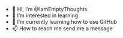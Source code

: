 - 👋 Hi, I’m @IamEmptyThoughts
- 👀 I’m interested in learning
- 🌱 I’m currently learning how to use GitHub 
- 📫 How to reach me send me a message

<!---
IamEmptyThoughts/IamEmptyThoughts is a ✨ special ✨ repository because its `README.md` (this file) appears on your GitHub profile.
You can click the Preview link to take a look at your changes.
--->
